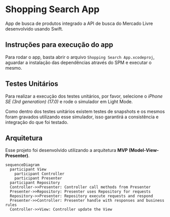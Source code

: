 # Shopping Search App
App de busca de produtos integrado a API de busca do Mercado Livre desenvolvido usando Swift.

## Instruções para execução do app
Para rodar o app, basta abrir o arquivo `Shopping Search App.xcodeproj`, aguardar a instalação das dependências através do SPM e executar o mesmo.

## Testes Unitários
Para realizar a execução dos testes unitários, por favor, selecione o *iPhone SE (3rd generation) (17.0)* e rode o simulador em Light Mode.

Como dentro dos testes unitários existem testes de snapshots e os mesmos foram gravados utilizando esse simulador, isso garantirá a consistência e integração do que foi testado.

## Arquitetura

Esse projeto foi desenvolvido utilizando a arquitetura **MVP (Model-View-Presenter)**.

```mermaid
sequenceDiagram
  participant View
	participant Controller
	participant Presenter
  participant Repository
  Controller->>Presenter: Controller call methods from Presenter
  Presenter->>Repository: Presenter uses Repository for requests
  Repository->>Presenter: Repository execute requests and respond
  Presenter->>Controller: Presenter handle with responses and business rules
  Controller->>View: Controller update the View
```